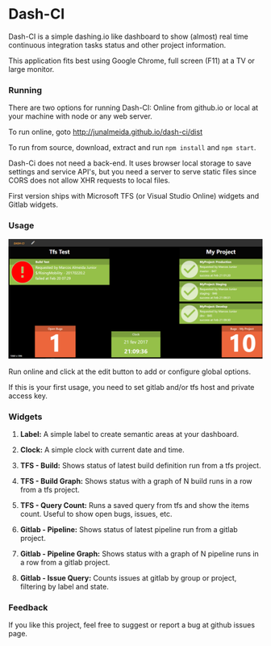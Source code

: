# Dash-CI

Dash-CI is a simple dashing.io like dashboard to show (almost) real time continuous integration tasks status and other project information.  

This application fits best using Google Chrome, full screen (F11) at a TV or large monitor. 




### Running

There are two options for running Dash-CI: Online from github.io or local at your machine with node or any web server. 

To run online, goto http://junalmeida.github.io/dash-ci/dist

To run from source, download, extract and run `npm install` and `npm start`.


Dash-Ci does not need a back-end. It uses browser local storage to save settings and service API's, but you need a server to serve static files since CORS does not allow XHR requests to local files.

First version ships with Microsoft TFS (or Visual Studio Online) widgets and Gitlab widgets. 


### Usage

![Demo](docs/print-1.png "Demo")

Run online and click at the edit button to add or configure global options.

If this is your first usage, you need to set gitlab and/or tfs host and private access key. 

### Widgets 

1. **Label:**  A simple label to create semantic areas at your dashboard.
2. **Clock:**  A simple clock with current date and time.

3. **TFS - Build:** Shows status of latest build definition run from a tfs project.
4. **TFS - Build Graph:** Shows status with a graph of N build runs in a row from a tfs project.
5. **TFS - Query Count:** Runs a saved query from tfs and show the items count. Useful to show open bugs, issues, etc.

6. **Gitlab - Pipeline:** Shows status of latest pipeline run from a gitlab project.
7. **Gitlab - Pipeline Graph:** Shows status with a graph of N pipeline runs in a row from a gitlab project.
8. **Gitlab - Issue Query:** Counts issues at gitlab by group or project, filtering by label and state.


### Feedback

If you like this project, feel free to suggest or report a bug at github issues page. 

